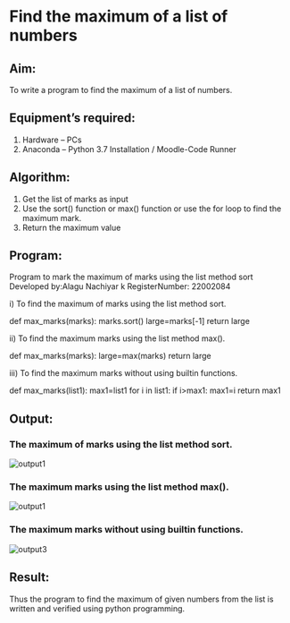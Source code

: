 # Find the maximum of a list of numbers
## Aim:
To write a program to find the maximum of a list of numbers.
## Equipment’s required:
1.	Hardware – PCs
2.	Anaconda – Python 3.7 Installation / Moodle-Code Runner
## Algorithm:

1.	Get the list of marks as input
2.	Use the sort() function or max() function or use the for loop to find the maximum mark.
3.	Return the maximum value

## Program:

Program to mark the maximum of marks using the list method sort
Developed by:Alagu Nachiyar k
RegisterNumber: 22002084


i)	To find the maximum of marks using the list method sort.

def max_marks(marks):
    marks.sort()
    large=marks[-1]
    return large



ii)	To find the maximum marks using the list method max().

def max_marks(marks):
    large=max(marks)
    return large


iii) To find the maximum marks without using builtin functions.

def max_marks(list1):
    max1=list1
    for i in list1:
        if i>max1:
            max1=i
    return max1




## Output:
### The maximum of marks using the list method sort.
![output1](https://user-images.githubusercontent.com/113497340/190955180-91d86680-793d-4995-82be-f73f94c47cad.jpeg)


### The maximum marks using the list method max().
![output1](https://user-images.githubusercontent.com/113497340/190955326-3ca51bc3-5975-45d5-9451-32a34b8e9e1f.jpeg)



### The maximum marks without using builtin functions.
![output3](https://user-images.githubusercontent.com/113497340/190955292-91102980-ed3e-4a0d-a2e3-6a9925ae00a4.jpeg)


## Result:
Thus the program to find the maximum of given numbers from the list is written and verified using python programming.
